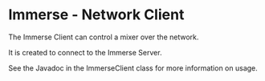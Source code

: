 # Immerse - Network Client

The Immerse Client can control a mixer over the network.

It is created to connect to the Immerse Server.

See the Javadoc in the ImmerseClient class for more information on usage.
